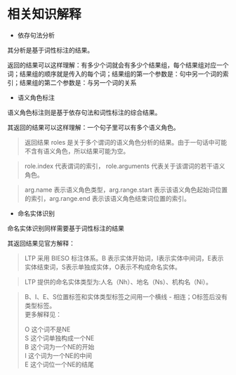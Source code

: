 ﻿# 相关知识解释

- 依存句法分析

其分析是基于词性标注的结果。    

返回的结果可以这样理解：有多少个词就会有多少个结果组，每个结果组对应一个词；结果组的顺序就是传入的每个词；结果组的第一个参数是：句中另一个词的索引；结果组的第二个参数是：与另一个词的关系

- 语义角色标注  

语义角色标注则是基于依存句法和词性标注的综合结果。  

其返回的结果可以这样理解：一个句子里可以有多个语义角色。  

>返回结果 roles 是关于多个谓词的语义角色分析的结果。由于一句话中可能不含有语义角色，所以结果可能为空。

>role.index 代表谓词的索引， role.arguments 代表关于该谓词的若干语义角色。

>arg.name 表示语义角色类型，arg.range.start 表示该语义角色起始词位置的索引，arg.range.end 表示该语义角色结束词位置的索引。

- 命名实体识别  

命名实体识别同样需要基于词性标注的结果

其返回结果见官方解释：

>LTP 采用 BIESO 标注体系。B 表示实体开始词，I表示实体中间词，E表示实体结束词，S表示单独成实体，O表示不构成命名实体。

>LTP 提供的命名实体类型为:人名（Nh）、地名（Ns）、机构名（Ni）。

>B、I、E、S位置标签和实体类型标签之间用一个横线 - 相连；O标签后没有类型标签。  
>更多解释见：  
>
>  
>O	  这个词不是NE    
S	  这个词单独构成一个NE  
B	  这个词为一个NE的开始  
I	  这个词为一个NE的中间  
E	  这个词位一个NE的结尾  